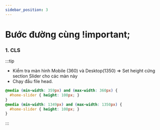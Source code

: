 ```yaml
---
sidebar_position: 3
---
```


# Bước đường cùng !important;

### 1. CLS

:::tip

- Kiểm tra màn hình Mobile (360) và Desktop(1350) => Set height cứng section Slider cho các màn này
- Chạy đầu file head.

```css
@media (min-width: 359px) and (max-width: 360px) {
  #home-slider { height: 100px; }
}
@media (min-width: 1349px) and (max-width: 1350px) {
  #home-slider { height: 100px; }
}
```

:::
